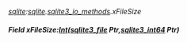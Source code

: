 _[sqlite](../../modules/sqlite/sqlite-module.md):[sqlite](../../modules/sqlite/sqlite-module.md).[sqlite3\_io\_methods](../../modules/sqlite/sqlite-sqlite3_io_methods.md).xFileSize_
##### Field xFileSize:[Int](../../modules/wonkey/wonkey-types-int.md)([sqlite3_file](../../modules/sqlite/sqlite-sqlite3_file.md) Ptr,[sqlite3_int64](../../modules/sqlite/sqlite-sqlite3_int64.md) Ptr)
